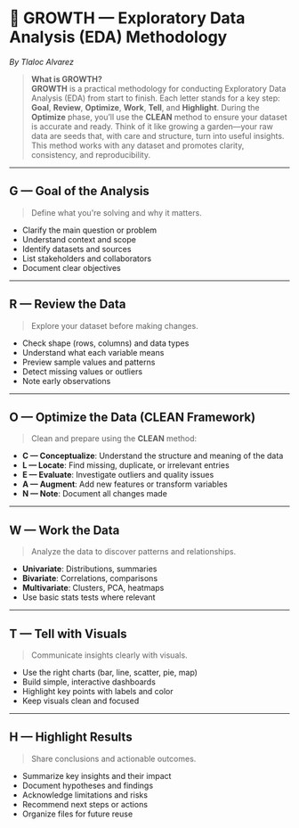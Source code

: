 # 🌱 GROWTH — Exploratory Data Analysis (EDA) Methodology  
*By Tlaloc Alvarez*

> **What is GROWTH?**  
> **GROWTH** is a practical methodology for conducting Exploratory Data Analysis (EDA) from start to finish. Each letter stands for a key step: **Goal**, **Review**, **Optimize**, **Work**, **Tell**, and **Highlight**. During the **Optimize** phase, you’ll use the **CLEAN** method to ensure your dataset is accurate and ready. Think of it like growing a garden—your raw data are seeds that, with care and structure, turn into useful insights. This method works with any dataset and promotes clarity, consistency, and reproducibility.

---

## G — Goal of the Analysis  
> Define what you're solving and why it matters.

- Clarify the main question or problem  
- Understand context and scope  
- Identify datasets and sources  
- List stakeholders and collaborators  
- Document clear objectives  

---

## R — Review the Data  
> Explore your dataset before making changes.

- Check shape (rows, columns) and data types  
- Understand what each variable means  
- Preview sample values and patterns  
- Detect missing values or outliers  
- Note early observations  

---

## O — Optimize the Data (CLEAN Framework)  
> Clean and prepare using the **CLEAN** method:

- **C — Conceptualize**: Understand the structure and meaning of the data  
- **L — Locate**: Find missing, duplicate, or irrelevant entries  
- **E — Evaluate**: Investigate outliers and quality issues  
- **A — Augment**: Add new features or transform variables  
- **N — Note**: Document all changes made  

---

## W — Work the Data  
> Analyze the data to discover patterns and relationships.

- **Univariate**: Distributions, summaries  
- **Bivariate**: Correlations, comparisons  
- **Multivariate**: Clusters, PCA, heatmaps  
- Use basic stats tests where relevant  

---

## T — Tell with Visuals  
> Communicate insights clearly with visuals.

- Use the right charts (bar, line, scatter, pie, map)  
- Build simple, interactive dashboards  
- Highlight key points with labels and color  
- Keep visuals clean and focused  

---

## H — Highlight Results  
> Share conclusions and actionable outcomes.

- Summarize key insights and their impact  
- Document hypotheses and findings  
- Acknowledge limitations and risks  
- Recommend next steps or actions  
- Organize files for future reuse  
